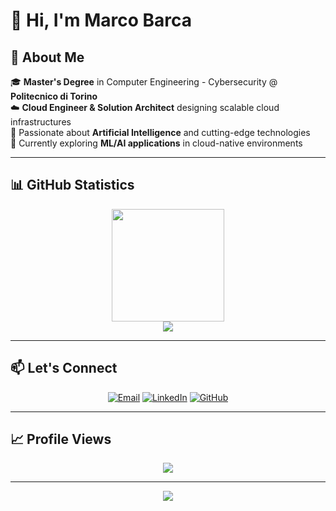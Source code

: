 # 👋 Hi, I'm Marco Barca

## 🚀 About Me

🎓 **Master's Degree** in Computer Engineering - Cybersecurity @ **Politecnico di Torino**  
☁️ **Cloud Engineer & Solution Architect** designing scalable cloud infrastructures  
🧠 Passionate about **Artificial Intelligence** and cutting-edge technologies  
🌱 Currently exploring **ML/AI applications** in cloud-native environments  

---

## 📊 GitHub Statistics

<div align="center">
  <img height="180em" src="https://github-readme-stats.vercel.app/api/top-langs/?username=marcobarca&layout=compact&theme=react&hide_border=true" />
</div>
<div align="center">
  <img src="https://github-readme-activity-graph.vercel.app/graph?username=marcobarca&theme=react-dark&hide_border=true&area=true" />
</div>

---

## 📫 Let's Connect

<div align="center">

[![Email](https://img.shields.io/badge/Email-marcobarca1995@gmail.com-D14836?style=for-the-badge&logo=gmail&logoColor=white)](mailto:marcobarca1995@gmail.com)
[![LinkedIn](https://img.shields.io/badge/LinkedIn-Marco_Barca-0A66C2?style=for-the-badge&logo=linkedin&logoColor=white)](https://www.linkedin.com/in/marco-barca)
[![GitHub](https://img.shields.io/badge/GitHub-marcobarca-181717?style=for-the-badge&logo=github&logoColor=white)](https://github.com/marcobarca)

</div>

---

## 📈 Profile Views

<div align="center">

![](https://komarev.com/ghpvc/?username=marcobarca&color=5D95F6&style=for-the-badge&label=Profile+Views)

</div>

---

<div align="center">
  <img src="https://capsule-render.vercel.app/api?type=waving&color=5D95F6&height=100&section=footer" />
</div>
